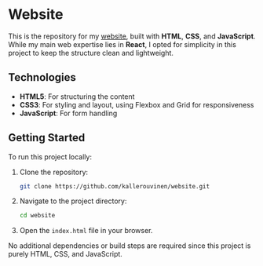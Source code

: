 # Website

This is the repository for my [website](www.kallerouvinen.com), built with **HTML**, **CSS**, and **JavaScript**. While my main web expertise lies in **React**, I opted for simplicity in this project to keep the structure clean and lightweight.

## Technologies
- **HTML5**: For structuring the content
- **CSS3**: For styling and layout, using Flexbox and Grid for responsiveness
- **JavaScript**: For form handling

## Getting Started
To run this project locally:

1. Clone the repository:
    ```bash
    git clone https://github.com/kallerouvinen/website.git
    ```
2. Navigate to the project directory:
    ```bash
    cd website
    ```
3. Open the `index.html` file in your browser.

No additional dependencies or build steps are required since this project is purely HTML, CSS, and JavaScript.
